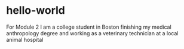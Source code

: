 # hello-world
For Module 2
I am a college student in Boston finishing my medical anthropology degree and working as a veterinary technician at a local animal hospital
